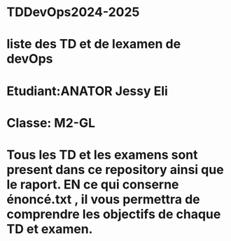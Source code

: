 # TDDevOps2024-2025

# liste des TD et de lexamen de devOps

# Etudiant:ANATOR Jessy Eli
# Classe: M2-GL

# Tous les TD et les examens sont present dans ce repository ainsi que le raport. EN ce qui conserne énoncé.txt , il vous permettra  de comprendre les objectifs de chaque TD et examen.
